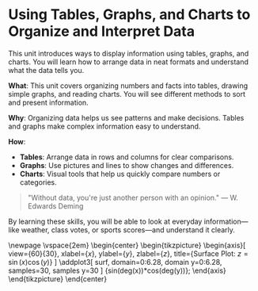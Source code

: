 # Using Tables, Graphs, and Charts to Organize and Interpret Data

This unit introduces ways to display information using tables, graphs, and charts. You will learn how to arrange data in neat formats and understand what the data tells you.

**What**: This unit covers organizing numbers and facts into tables, drawing simple graphs, and reading charts. You will see different methods to sort and present information.

**Why**: Organizing data helps us see patterns and make decisions. Tables and graphs make complex information easy to understand.

**How**:

- **Tables**: Arrange data in rows and columns for clear comparisons.
- **Graphs**: Use pictures and lines to show changes and differences.
- **Charts**: Visual tools that help us quickly compare numbers or categories.

> "Without data, you're just another person with an opinion." — W. Edwards Deming

By learning these skills, you will be able to look at everyday information—like weather, class votes, or sports scores—and understand it clearly.

\newpage
\vspace{2em}
\begin{center}
\begin{tikzpicture}
\begin{axis}[
    view={60}{30},
    xlabel={$x$},
    ylabel={$y$},
    zlabel={$z$},
    title={Surface Plot: $z = \sin(x)\cos(y)$}
]
\addplot3[
    surf,
    domain=0:6.28,
    domain y=0:6.28,
    samples=30,
    samples y=30
]
{sin(deg(x))*cos(deg(y))};
\end{axis}
\end{tikzpicture}
\end{center}
